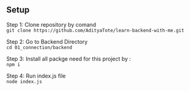 ## Setup 
Step 1: Clone repository by comand  
`git clone https://github.com/AdityaTote/learn-backend-with-me.git`    

Step 2: Go to Backend Directory  
`cd 01_connection/backend`  

Step 3: Install all packge need for this project by :  
`npm i `  

Step 4: Run index.js file   
`node index.js`
